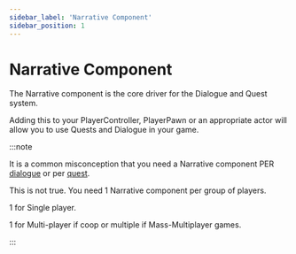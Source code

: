 ```yaml
---
sidebar_label: 'Narrative Component'
sidebar_position: 1
---
```


# Narrative Component

The Narrative component is the core driver for the Dialogue and Quest system.

Adding this to your PlayerController, PlayerPawn or an appropriate actor will allow you to use Quests and Dialogue in your game.

:::note

It is a common misconception that you need a Narrative component PER [dialogue](../dialogue) or per [quest](../quests).

This is not true. You need 1 Narrative component per group of players.

1 for Single player.

1 for Multi-player if coop or multiple if Mass-Multiplayer games.

:::